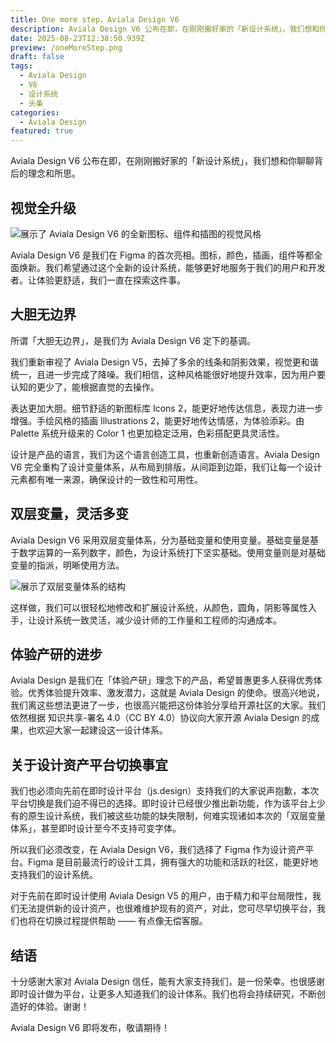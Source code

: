 ```yaml
---
title: One more step，Aviala Design V6
description: Aviala Design V6 公布在即，在刚刚搬好家的「新设计系统」，我们想和你聊聊背后的理念和所思。
date: 2025-08-23T12:38:50.939Z
preview: /oneMoreStep.png
draft: false
tags:
  - Aviala Design
  - V6
  - 设计系统
  - 头条
categories:
  - Aviala Design
featured: true
---
```


Aviala Design V6 公布在即，在刚刚搬好家的「新设计系统」，我们想和你聊聊背后的理念和所思。

## 视觉全升级

![展示了 Aviala Design V6 的全新图标、组件和插图的视觉风格](/HightlightShow.png)

Aviala Design V6 是我们在 Figma 的首次亮相。图标，颜色，插画，组件等都全面焕新。我们希望通过这个全新的设计系统，能够更好地服务于我们的用户和开发者。让体验更舒适，我们一直在探索这件事。

## 大胆无边界

所谓「大胆无边界」，是我们为 Aviala Design V6 定下的基调。

我们重新审视了 Aviala Design V5，去掉了多余的线条和阴影效果，视觉更和谐统一，且进一步完成了降噪。我们相信，这种风格能很好地提升效率，因为用户要认知的更少了，能根据直觉的去操作。

表达更加大胆。细节舒适的新图标库 Icons 2，能更好地传达信息，表现力进一步增强。手绘风格的插画 Illustrations 2，能更好地传达情感，为体验添彩。由 Palette 系统升级来的 Color 1 也更加稳定泛用，色彩搭配更具灵活性。

设计是产品的语言，我们为这个语言创造工具，也重新创造语言。Aviala Design V6 完全重构了设计变量体系，从布局到排版，从间距到边距，我们让每一个设计元素都有唯一来源，确保设计的一致性和可用性。

## 双层变量，灵活多变

Aviala Design V6 采用双层变量体系，分为基础变量和使用变量。基础变量是基于数学运算的一系列数字，颜色，为设计系统打下坚实基础。使用变量则是对基础变量的指派，明晰使用方法。

![展示了双层变量体系的结构](/uniVar.png)

这样做，我们可以很轻松地修改和扩展设计系统，从颜色，圆角，阴影等属性入手，让设计系统一致灵活，减少设计师的工作量和工程师的沟通成本。

## 体验产研的进步

Aviala Design 是我们在「体验产研」理念下的产品，希望普惠更多人获得优秀体验。优秀体验提升效率、激发潜力，这就是 Aviala Design 的使命。很高兴地说，我们离这些想法更进了一步，也很高兴能把这份体验分享给开源社区的大家。我们依然根据 知识共享-署名 4.0（CC BY 4.0）协议向大家开源 Aviala Design 的成果，也欢迎大家一起建设这一设计体系。

## 关于设计资产平台切换事宜

我们也必须向先前在即时设计平台（js.design）支持我们的大家说声抱歉，本次平台切换是我们迫不得已的选择。即时设计已经很少推出新功能，作为该平台上少有的原生设计系统，我们被这些功能的缺失限制，何难实现诸如本次的「双层变量体系」，甚至即时设计至今不支持可变字体。

所以我们必须改变，在 Aviala Design V6，我们选择了 Figma 作为设计资产平台。Figma 是目前最流行的设计工具，拥有强大的功能和活跃的社区，能更好地支持我们的设计系统。

对于先前在即时设计使用 Aviala Design V5 的用户，由于精力和平台局限性，我们无法提供新的设计资产，也很难维护现有的资产，对此，您可尽早切换平台，我们也将在切换过程提供帮助 —— 有点像无偿客服。

## 结语

十分感谢大家对 Aviala Design 信任，能有大家支持我们，是一份荣幸。也很感谢即时设计做为平台，让更多人知道我们的设计体系。我们也将会持续研究，不断创造好的体验。谢谢！

Aviala Design V6 即将发布，敬请期待！